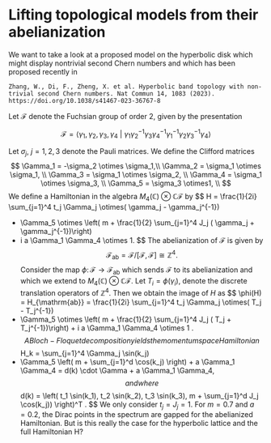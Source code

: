 # Lifting topological models from their abelianization

We want to take a look at a proposed model on the hyperbolic disk which might display nontrivial second Chern numbers and which has been proposed recently in 

    Zhang, W., Di, F., Zheng, X. et al. Hyperbolic band topology with non-trivial second Chern numbers. Nat Commun 14, 1083 (2023). https://doi.org/10.1038/s41467-023-36767-8

Let $\mathcal{F}$ denote the Fuchsian group of order 2, given by the presentation

$$
\mathcal{F} = \langle \gamma_1, \gamma_2, \gamma_3, \gamma_4 ~|~ \gamma_1 \gamma_2^{-1}
 \gamma_3 \gamma_4^{-1} \gamma_1^{-1} \gamma_2 \gamma_3^{-1} \gamma_4 \rangle $$

Let $\sigma_j$, $j=1,2,3$ denote the Pauli matrices.
We define the Clifford matrices
$$
\Gamma_1 =  -\sigma_2 \otimes \sigma_1,\\ 
\Gamma_2 =  \sigma_1 \otimes \sigma_1, \\
\Gamma_3 =  \sigma_1 \otimes \sigma_2, \\
\Gamma_4 =  \sigma_1 \otimes \sigma_3, \\
\Gamma_5 =  \sigma_3 \otimes1, \\
$$
We define a Hamiltonian in the algebra $M_4(\mathbb{C})\otimes\mathbb{C}\mathcal{F}$ by
$$
H = \frac{1}{2i} \sum_{j=1}^4 t_j  \Gamma_j \otimes( \gamma_j - \gamma_j^{-1})
+ \Gamma_5 \otimes \left( m + \frac{1}{2} \sum_{j=1}^4 J_j ( \gamma_j + \gamma_j^{-1})\right) 
+ i a \Gamma_1 \Gamma_4 \otimes 1.
$$
The abelianization of $\mathcal{F}$ is given by
$$
\mathcal{F}_{\mathrm{ab}} = \mathcal{F} / [\mathcal{F},\mathcal{F}] \cong \mathbb{Z}^4 .
$$
Consider the map $\phi\colon  \mathcal{F} \to \mathcal{F}_{\mathrm{ab}}$ which sends $\mathcal{F}$ to its abelianization and which we extend to $M_4(\mathbb{C})\otimes\mathbb{C}\mathcal{F}$.
Let $T_i = \phi(\gamma_i)$, denote the discrete translation operators of $\mathbb{Z}^4$.
Then we obtain the image of $H$ as 
$$
\phi(H) = H_{\mathrm{ab}} = \frac{1}{2i} \sum_{j=1}^4 t_j \Gamma_j \otimes( T_j - T_j^{-1})
+ \Gamma_5 \otimes \left( m + \frac{1}{2} \sum_{j=1}^4 J_j ( T_j + T_j^{-1})\right)  + i a \Gamma_1 \Gamma_4 \otimes 1 .
$$
A Bloch-Floquet decomposition yields the momentum space Hamiltonian
$$
 H_k =  \sum_{j=1}^4 \Gamma_j  \sin(k_j)
+ \Gamma_5  \left( m + \sum_{j=1}^d \cos(k_j) \right) + a \Gamma_1 \Gamma_4  = d(k) \cdot \Gamma + a \Gamma_1 \Gamma_4,
$$
and where 
$$
d(k) = \left( t_1 \sin(k_1), t_2 \sin(k_2), t_3 \sin(k_3), m + \sum_{j=1}^d J_j \cos(k_j)) \right)^T .
$$
We only consider $t_j = J_j = 1$. For $m=0.7$ and $a=0.2$, the Dirac points in the spectrum are gapped for the abelianized Hamiltonian. But is this really the case for the hyperbolic lattice and the full Hamiltonian H?